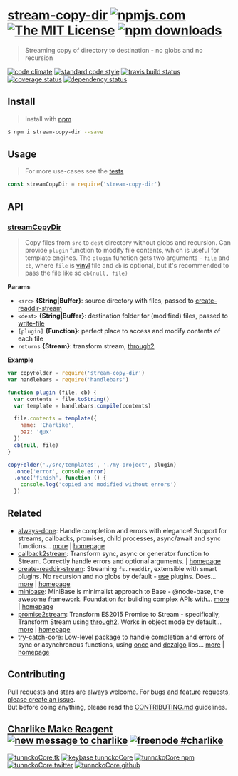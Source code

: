 # [stream-copy-dir][author-www-url] [![npmjs.com][npmjs-img]][npmjs-url] [![The MIT License][license-img]][license-url] [![npm downloads][downloads-img]][downloads-url] 

> Streaming copy of directory to destination - no globs and no recursion

[![code climate][codeclimate-img]][codeclimate-url] [![standard code style][standard-img]][standard-url] [![travis build status][travis-img]][travis-url] [![coverage status][coveralls-img]][coveralls-url] [![dependency status][david-img]][david-url]

## Install
> Install with [npm](https://www.npmjs.com/)

```sh
$ npm i stream-copy-dir --save
```

## Usage
> For more use-cases see the [tests](./test.js)

```js
const streamCopyDir = require('stream-copy-dir')
```

## API

### [streamCopyDir](index.js#L54)
> Copy files from `src` to `dest` directory without globs and recursion. Can provide `plugin` function  to modify file contents, which is useful for template engines. The `plugin` function gets two arguments - `file` and `cb`, where `file` is [vinyl][] file and `cb` is optional, but it's recommended to pass the file like so `cb(null, file)`

**Params**

* `<src>` **{String|Buffer}**: source directory with files, passed to [create-readdir-stream][]    
* `<dest>` **{String|Buffer}**: destination folder for (modified) files, passed to [write-file][]    
* `[plugin]` **{Function}**: perfect place to access and modify contents of each file    
* `returns` **{Stream}**: transform stream, [through2][]  

**Example**

```js
var copyFolder = require('stream-copy-dir')
var handlebars = require('handlebars')

function plugin (file, cb) {
  var contents = file.toString()
  var template = handlebars.compile(contents)

  file.contents = template({
    name: 'Charlike',
    baz: 'qux'
  })
  cb(null, file)
}

copyFolder('./src/templates', './my-project', plugin)
  .once('error', console.error)
  .once('finish', function () {
    console.log('copied and modified without errors')
  })
```

## Related
- [always-done](https://www.npmjs.com/package/always-done): Handle completion and errors with elegance! Support for streams, callbacks, promises, child processes, async/await and sync functions… [more](https://github.com/hybridables/always-done#readme) | [homepage](https://github.com/hybridables/always-done#readme "Handle completion and errors with elegance! Support for streams, callbacks, promises, child processes, async/await and sync functions. A drop-in replacement for [async-done][] - pass 100% of its tests plus more")
- [callback2stream](https://www.npmjs.com/package/callback2stream): Transform sync, async or generator function to Stream. Correctly handle errors and optional arguments. | [homepage](https://github.com/hybridables/callback2stream#readme "Transform sync, async or generator function to Stream. Correctly handle errors and optional arguments.")
- [create-readdir-stream](https://www.npmjs.com/package/create-readdir-stream): Streaming `fs.readdir`, extensible with smart plugins. No recursion and no globs by default - [use][] plugins. Does… [more](https://github.com/tunnckocore/create-readdir-stream#readme) | [homepage](https://github.com/tunnckocore/create-readdir-stream#readme "Streaming `fs.readdir`, extensible with smart plugins. No recursion and no globs by default - [use][] plugins. Does not stat and doesn't read the filepaths - use plugins. It just push [vinyl][] files to stream. Follows signature and semantics of `fs.creat")
- [minibase](https://www.npmjs.com/package/minibase): MiniBase is minimalist approach to Base - @node-base, the awesome framework. Foundation for building complex APIs with… [more](https://github.com/node-minibase/minibase#readme) | [homepage](https://github.com/node-minibase/minibase#readme "MiniBase is minimalist approach to Base - @node-base, the awesome framework. Foundation for building complex APIs with small units called plugins. Works well with most of the already existing [base][] plugins.")
- [promise2stream](https://www.npmjs.com/package/promise2stream): Transform ES2015 Promise to Stream - specifically, Transform Stream using [through2][]. Works in object mode by default… [more](https://github.com/hybridables/promise2stream#readme) | [homepage](https://github.com/hybridables/promise2stream#readme "Transform ES2015 Promise to Stream - specifically, Transform Stream using [through2][]. Works in object mode by default, but you can pass options directly to the [through2][] package.")
- [try-catch-core](https://www.npmjs.com/package/try-catch-core): Low-level package to handle completion and errors of sync or asynchronous functions, using [once][] and [dezalgo][] libs… [more](https://github.com/hybridables/try-catch-core#readme) | [homepage](https://github.com/hybridables/try-catch-core#readme "Low-level package to handle completion and errors of sync or asynchronous functions, using [once][] and [dezalgo][] libs. Useful for and used in higher-level libs such as [always-done][] to handle completion of anything.")

## Contributing
Pull requests and stars are always welcome. For bugs and feature requests, [please create an issue](https://github.com/tunnckoCore/stream-copy-dir/issues/new).  
But before doing anything, please read the [CONTRIBUTING.md](./CONTRIBUTING.md) guidelines.

## [Charlike Make Reagent](http://j.mp/1stW47C) [![new message to charlike][new-message-img]][new-message-url] [![freenode #charlike][freenode-img]][freenode-url]

[![tunnckoCore.tk][author-www-img]][author-www-url] [![keybase tunnckoCore][keybase-img]][keybase-url] [![tunnckoCore npm][author-npm-img]][author-npm-url] [![tunnckoCore twitter][author-twitter-img]][author-twitter-url] [![tunnckoCore github][author-github-img]][author-github-url]

[always-done]: https://github.com/hybridables/always-done
[async-done]: https://github.com/gulpjs/async-done
[base]: https://github.com/node-base/base
[create-readdir-stream]: https://github.com/tunnckocore/create-readdir-stream
[dezalgo]: https://github.com/npm/dezalgo
[once]: https://github.com/isaacs/once
[through2]: https://github.com/rvagg/through2
[use]: https://github.com/jonschlinkert/use
[vinyl]: https://github.com/gulpjs/vinyl
[write-file]: https://github.com/tunnckocore/write-file

[npmjs-url]: https://www.npmjs.com/package/stream-copy-dir
[npmjs-img]: https://img.shields.io/npm/v/stream-copy-dir.svg?label=stream-copy-dir

[license-url]: https://github.com/tunnckoCore/stream-copy-dir/blob/master/LICENSE
[license-img]: https://img.shields.io/npm/l/stream-copy-dir.svg

[downloads-url]: https://www.npmjs.com/package/stream-copy-dir
[downloads-img]: https://img.shields.io/npm/dm/stream-copy-dir.svg

[codeclimate-url]: https://codeclimate.com/github/tunnckoCore/stream-copy-dir
[codeclimate-img]: https://img.shields.io/codeclimate/github/tunnckoCore/stream-copy-dir.svg

[travis-url]: https://travis-ci.org/tunnckoCore/stream-copy-dir
[travis-img]: https://img.shields.io/travis/tunnckoCore/stream-copy-dir/master.svg

[coveralls-url]: https://coveralls.io/r/tunnckoCore/stream-copy-dir
[coveralls-img]: https://img.shields.io/coveralls/tunnckoCore/stream-copy-dir.svg

[david-url]: https://david-dm.org/tunnckoCore/stream-copy-dir
[david-img]: https://img.shields.io/david/tunnckoCore/stream-copy-dir.svg

[standard-url]: https://github.com/feross/standard
[standard-img]: https://img.shields.io/badge/code%20style-standard-brightgreen.svg

[author-www-url]: http://www.tunnckocore.tk
[author-www-img]: https://img.shields.io/badge/www-tunnckocore.tk-fe7d37.svg

[keybase-url]: https://keybase.io/tunnckocore
[keybase-img]: https://img.shields.io/badge/keybase-tunnckocore-8a7967.svg

[author-npm-url]: https://www.npmjs.com/~tunnckocore
[author-npm-img]: https://img.shields.io/badge/npm-~tunnckocore-cb3837.svg

[author-twitter-url]: https://twitter.com/tunnckoCore
[author-twitter-img]: https://img.shields.io/badge/twitter-@tunnckoCore-55acee.svg

[author-github-url]: https://github.com/tunnckoCore
[author-github-img]: https://img.shields.io/badge/github-@tunnckoCore-4183c4.svg

[freenode-url]: http://webchat.freenode.net/?channels=charlike
[freenode-img]: https://img.shields.io/badge/freenode-%23charlike-5654a4.svg

[new-message-url]: https://github.com/tunnckoCore/ama
[new-message-img]: https://img.shields.io/badge/ask%20me-anything-green.svg


